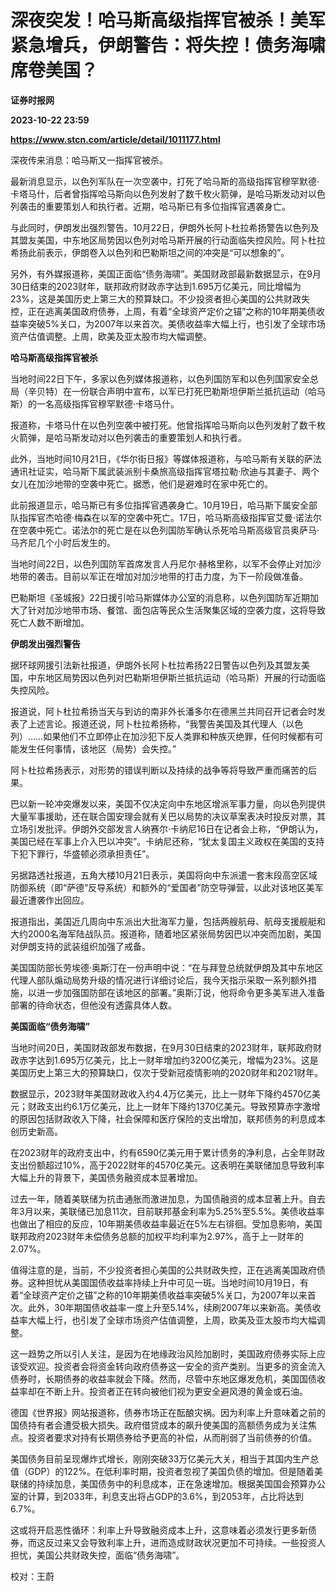 # 深夜突发！哈马斯高级指挥官被杀！美军紧急增兵，伊朗警告：将失控！债务海啸席卷美国？
**证券时报网**

**2023-10-22 23:59**

**https://www.stcn.com/article/detail/1011177.html**

深夜传来消息：哈马斯又一指挥官被杀。

最新消息显示，以色列军队在一次空袭中，打死了哈马斯的高级指挥官穆罕默德·卡塔马什，后者曾指挥哈马斯向以色列发射了数千枚火箭弹，是哈马斯发动对以色列袭击的重要策划人和执行者。近期，哈马斯已有多位指挥官遇袭身亡。

与此同时，伊朗发出强烈警告。10月22日，伊朗外长阿卜杜拉希扬警告以色列及其盟友美国，中东地区局势因以色列对哈马斯开展的行动面临失控风险。阿卜杜拉希扬此前表示，伊朗卷入以色列和巴勒斯坦之间的冲突是“可以想象的”。

另外，有外媒报道称，美国正面临“债务海啸”。美国财政部最新数据显示，在9月30日结束的2023财年，联邦政府财政赤字达到1.695万亿美元，同比增幅为23%，这是美国历史上第三大的预算缺口。不少投资者担心美国的公共财政失控，正在逃离美国政府债券，上周，有着“全球资产定价之锚”之称的10年期美债收益率突破5%关口，为2007年以来首次。美债收益率大幅上行，也引发了全球市场资产估值调整。上周，欧美及亚太股市均大幅调整。

**哈马斯高级指挥官被杀**

当地时间22日下午，多家以色列媒体报道称，以色列国防军和以色列国家安全总局（辛贝特）在一份联合声明中宣布，以军已打死巴勒斯坦伊斯兰抵抗运动（哈马斯）的一名高级指挥官穆罕默德·卡塔马什。

报道称，卡塔马什在以色列空袭中被打死。他曾指挥哈马斯向以色列发射了数千枚火箭弹，是哈马斯发动对以色列袭击的重要策划人和执行者。

此外，当地时间10月21日，《华尔街日报》等媒体报道称，与哈马斯有关联的萨法通讯社证实，哈马斯下属武装派别卡桑旅高级指挥官塔拉勒·欣迪与其妻子、两个女儿在加沙地带的空袭中死亡。据悉，他们是避难时在家中死亡的。

此前报道显示，哈马斯已有多位指挥官遇袭身亡。10月19日，哈马斯下属安全部队指挥官杰哈德·梅森在以军的空袭中死亡。17日，哈马斯高级指挥官艾曼·诺法尔在空袭中死亡。诺法尔的死亡是在以色列国防军确认杀死哈马斯高级官员奥萨马·马齐尼几个小时后发生的。

当地时间22日，以色列国防军首席发言人丹尼尔·赫格里称，以军不会停止对加沙地带的袭击。目前以军正在增加对加沙地带的打击力度，为下一阶段做准备。

巴勒斯坦《圣城报》22日援引哈马斯媒体办公室的消息称，以色列国防军近期加大了针对加沙地带市场、餐馆、面包店等民众生活聚集区域的空袭力度，这将导致死亡人数不断增加。

**伊朗发出强烈警告**

据环球网援引法新社报道，伊朗外长阿卜杜拉希扬22日警告以色列及其盟友美国，中东地区局势因以色列对巴勒斯坦伊斯兰抵抗运动（哈马斯）开展的行动面临失控风险。

报道说，阿卜杜拉希扬当天与到访的南非外长潘多尔在德黑兰共同召开记者会时发表了上述言论。报道还说，阿卜杜拉希扬称，“我警告美国及其代理人（以色列）……如果他们不立即停止在加沙犯下反人类罪和种族灭绝罪，任何时候都有可能发生任何事情，该地区（局势）会失控。”

阿卜杜拉希扬表示，对形势的错误判断以及持续的战争等将导致严重而痛苦的后果。

巴以新一轮冲突爆发以来，美国不仅决定向中东地区增派军事力量，向以色列提供大量军事援助，还在联合国安理会就有关巴以局势的决议草案表决时投反对票，其立场引发批评。伊朗外交部发言人纳赛尔·卡纳尼16日在记者会上称，“伊朗认为，美国已经在军事上介入巴以冲突”。卡纳尼还称，“犹太复国主义政权在美国的支持下犯下罪行，华盛顿必须承担责任”。

另据路透社报道，五角大楼10月21日表示，美国将向中东派遣一套末段高空区域防御系统（即“萨德”反导系统）和额外的“爱国者”防空导弹营，以此对该地区美军最近遭袭作出回应。

报道指出，美国近几周向中东派出大批海军力量，包括两艘航母、航母支援舰艇和大约2000名海军陆战队员。报道称，随着地区紧张局势因巴以冲突而加剧，美国对伊朗支持的武装组织加强了戒备。

美国国防部长劳埃德·奥斯汀在一份声明中说：“在与拜登总统就伊朗及其中东地区代理人部队煽动局势升级的情况进行详细讨论后，我今天指示采取一系列额外措施，以进一步加强国防部在该地区的部署。”奥斯汀说，他将命令更多美军进入准备部署的待命状态，但他没有透露具体人数。

**美国面临“债务海啸”**

当地时间20日，美国财政部发布数据，在9月30日结束的2023财年，联邦政府财政赤字达到1.695万亿美元，比上一财年增加约3200亿美元，增幅为23%。这是美国历史上第三大的预算缺口，仅次于受新冠疫情影响的2020财年和2021财年。

数据显示，2023财年美国财政收入约4.4万亿美元，比上一财年下降约4570亿美元；财政支出约6.1万亿美元，比上一财年下降约1370亿美元。导致预算赤字激增的原因包括财政收入下降，社会保障和医疗保险的支出增加，联邦债务的利息成本创历史新高。

在2023财年的政府支出中，约有6590亿美元用于累计债务的净利息，占全年财政支出份额超过10%，高于2022财年的4570亿美元。这表明在美联储加息导致利率大幅上升的背景下，美国债务融资成本显著增加。

过去一年，随着美联储为抗击通胀而激进加息，为国债融资的成本显著上升。自去年3月以来，美联储已加息11次，目前联邦基金利率为5.25%至5.5%。美债收益率也做出了相应的反应，10年期美债收益率最近在5%左右徘徊。受加息影响，美国联邦政府2023财年未偿债务总额的加权平均利率为2.97%，高于上一财年的2.07%。

值得注意的是，当前，不少投资者担心美国的公共财政失控，正在逃离美国政府债券。这种担忧从美国国债收益率持续上升中可见一斑。当地时间10月19日，有着“全球资产定价之锚”之称的10年期美债收益率突破5%关口，为2007年以来首次。此外，30年期国债收益率一度上升至5.14%，续刷2007年以来新高。美债收益率大幅上行，也引发了全球市场资产估值调整，上周，欧美及亚太股市均大幅调整。

这一趋势之所以引人关注，是因为在地缘政治风险加剧时，美国政府债券实际上应该受欢迎。投资者会将资金转向政府债券这一安全的资产类别。当更多的资金流入债券时，长期债券的收益率就会下降。然而，尽管中东地区爆发危机，美国国债收益率却在不断上升。投资者正在转向被他们视为更安全避风港的黄金或石油。

德国《世界报》网站报道称，债券市场正在酝酿灾祸。因为利率上升意味着之前的国债持有者会遭受极大损失。政府借贷成本的飙升使美国的高额债务成为关注焦点。投资者要求对持有长期债券给予更高的补偿，从而削弱了当前债券的价值。

美国债务目前呈现爆炸式增长，刚刚突破33万亿美元大关，相当于其国内生产总值（GDP）的122%。在低利率时期，投资者忽视了美国负债的增加。但是随着美联储的持续加息，美国债务中的利息成本，正在急速增加。根据美国国会预算办公室的计算，到2033年，利息支出将占GDP的3.6%，到2053年，占比将达到6.7%。

这或将开启恶性循环：利率上升导致融资成本上升，这意味着必须发行更多新债券，而这反过来又会导致利率上升，进而造成财政状况更加不可持续。一些投资人担忧，美国公共财政失控，面临“债务海啸”。

校对：王蔚